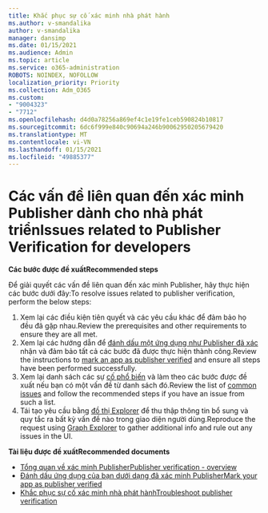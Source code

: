 ```yaml
---
title: Khắc phục sự cố xác minh nhà phát hành
ms.author: v-smandalika
author: v-smandalika
manager: dansimp
ms.date: 01/15/2021
ms.audience: Admin
ms.topic: article
ms.service: o365-administration
ROBOTS: NOINDEX, NOFOLLOW
localization_priority: Priority
ms.collection: Adm_O365
ms.custom:
- "9004323"
- "7712"
ms.openlocfilehash: d4d0a78256a869ef4c1e19fe1ceb590824b10817
ms.sourcegitcommit: 6dc6f999e840c90694a246b90062950205679420
ms.translationtype: MT
ms.contentlocale: vi-VN
ms.lasthandoff: 01/15/2021
ms.locfileid: "49885377"
---
```

# <a name="issues-related-to-publisher-verification-for-developers"></a><span data-ttu-id="3a6a0-102">Các vấn đề liên quan đến xác minh Publisher dành cho nhà phát triển</span><span class="sxs-lookup"><span data-stu-id="3a6a0-102">Issues related to Publisher Verification for developers</span></span>

<span data-ttu-id="3a6a0-103">**Các bước được đề xuất**</span><span class="sxs-lookup"><span data-stu-id="3a6a0-103">**Recommended steps**</span></span> 

<span data-ttu-id="3a6a0-104">Để giải quyết các vấn đề liên quan đến xác minh Publisher, hãy thực hiện các bước dưới đây:</span><span class="sxs-lookup"><span data-stu-id="3a6a0-104">To resolve issues related to publisher verification, perform the below steps:</span></span>

1. <span data-ttu-id="3a6a0-105">Xem lại các điều kiện tiên quyết và các yêu cầu khác để đảm bảo họ đều đã gặp nhau.</span><span class="sxs-lookup"><span data-stu-id="3a6a0-105">Review the prerequisites and other requirements to ensure they are all met.</span></span>
2. <span data-ttu-id="3a6a0-106">Xem lại các hướng dẫn để [đánh dấu một ứng dụng như Publisher đã xác](https://docs.microsoft.com/azure/active-directory/develop/mark-app-as-publisher-verified) nhận và đảm bảo tất cả các bước đã được thực hiện thành công.</span><span class="sxs-lookup"><span data-stu-id="3a6a0-106">Review the instructions to [mark an app as publisher verified](https://docs.microsoft.com/azure/active-directory/develop/mark-app-as-publisher-verified) and ensure all steps have been performed successfully.</span></span>
3. <span data-ttu-id="3a6a0-107">Xem lại danh sách các sự [cố phổ biến](https://docs.microsoft.com/azure/active-directory/develop/troubleshoot-publisher-verification#common-issues) và làm theo các bước được đề xuất nếu bạn có một vấn đề từ danh sách đó.</span><span class="sxs-lookup"><span data-stu-id="3a6a0-107">Review the list of [common issues](https://docs.microsoft.com/azure/active-directory/develop/troubleshoot-publisher-verification#common-issues) and follow the recommended steps if you have an issue from such a list.</span></span>
4. <span data-ttu-id="3a6a0-108">Tái tạo yêu cầu bằng [đồ thị Explorer](https://docs.microsoft.com/azure/active-directory/develop/troubleshoot-publisher-verification#making-microsoft-graph-api-calls) để thu thập thông tin bổ sung và quy tắc ra bất kỳ vấn đề nào trong giao diện người dùng.</span><span class="sxs-lookup"><span data-stu-id="3a6a0-108">Reproduce the request using [Graph Explorer](https://docs.microsoft.com/azure/active-directory/develop/troubleshoot-publisher-verification#making-microsoft-graph-api-calls) to gather additional info and rule out any issues in the UI.</span></span>

<span data-ttu-id="3a6a0-109">**Tài liệu được đề xuất**</span><span class="sxs-lookup"><span data-stu-id="3a6a0-109">**Recommended documents**</span></span>

- [<span data-ttu-id="3a6a0-110">Tổng quan về xác minh Publisher</span><span class="sxs-lookup"><span data-stu-id="3a6a0-110">Publisher verification - overview</span></span>](https://docs.microsoft.com/azure/active-directory/develop/publisher-verification-overview) 
- [<span data-ttu-id="3a6a0-111">Đánh dấu ứng dụng của bạn dưới dạng đã xác minh Publisher</span><span class="sxs-lookup"><span data-stu-id="3a6a0-111">Mark your app as publisher verified</span></span>](https://docs.microsoft.com/azure/active-directory/develop/mark-app-as-publisher-verified) 
- [<span data-ttu-id="3a6a0-112">Khắc phục sự cố xác minh nhà phát hành</span><span class="sxs-lookup"><span data-stu-id="3a6a0-112">Troubleshoot publisher verification</span></span>](https://docs.microsoft.com/azure/active-directory/develop/troubleshoot-publisher-verification)

